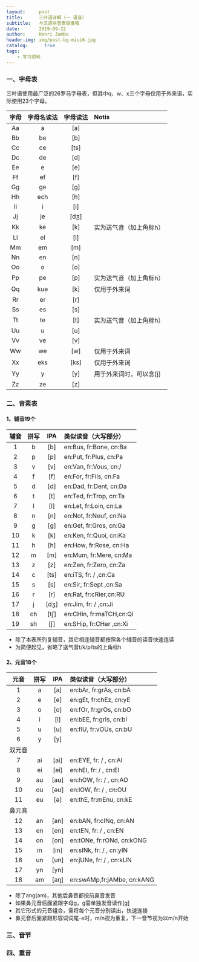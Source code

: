 ```yaml
---
layout:     post
title:      三叶语详解（一 语音）
subtitle:   与汉语拼音表很像哦
date:       2019-09-22
author:     Henri Jambo
header-img: img/post-bg-miui6.jpg
catalog: 	  true
tags:
    - 学习资料
---
```


### 一、字母表
三叶语使用最广泛的26罗马字母表，但其中q、w、x三个字母仅用于外来语，实际使用23个字母。

| 字母 | 字母名读法 | 字母读法   | Notis           |
|:---:|:-----:|:------:|:---------------|
| Aa | a     | \[a\]  |
| Bb | be    | \[b\]  |
| Cc | ce    | \[ts\] |
| Dc | de    | \[d\]  |
| Ee | e     | \[e\]  |
| Ff | ef    | \[f\]  |
| Gg | ge    | \[g\]  |
| Hh | ech   | \[h\]  |
| Ii | i     | \[i\]  |
| Jj | je    | \[dʒ\] |
| Kk | ke    | \[k\]  | 实为送气音（加上角标h）    |
| Ll | el    | \[l\]  |
| Mm | em    | \[m\]  |
| Nn | en    | \[n\]  |
| Oo | o     | \[o\]  |
| Pp | pe    | \[p\]  | 实为送气音（加上角标h）    |
| Qq | kue   | \[k\]  | 仅用于外来词          |
| Rr | er    | \[r\]  |
| Ss | es    | \[s\]  |
| Tt | te    | \[t\]  | 实为送气音（加上角标h）    |
| Uu | u     | \[u\]  |
| Vv | ve    | \[v\]  |
| Ww | we    | \[w\]  | 仅用于外来词          |
| Xx | eks   | \[ks\] | 仅用于外来词          |
| Yy | y     | \[y\]  | 用于外来词时，可以念\[j\] |
| Zz | ze    | \[z\]  |


### 二、音素表

#### 1、辅音19个

| 辅音 | 拼写 | IPA    | 类似读音（大写部分）              |
|:---:|:---:|:------:|:-----------------------|
| 1  | b  | \[b\]  | en:Bus,  fr:Bone, cn:Ba |
| 2  | p  | \[p\]  | en:Put,  fr:Plus, cn:Pa |
| 3  | v  | \[v\]  | en:Van,  fr:Vous, cn:/  |
| 4  | f  | \[f\]  | en:For,  fr:Fils, cn:Fa |
| 5  | d  | \[d\]  | en:Dad,  fr:Dent, cn:Da |
| 6  | t  | \[t\]  | en:Ted,  fr:Trop, cn:Ta |
| 7  | l  | \[l\]  | en:Let,  fr:Loin, cn:La |
| 8  | n  | \[n\]  | en:Not,  fr:Neuf, cn:Na |
| 9  | g  | \[g\]  | en:Get,  fr:Gros, cn:Ga |
| 10 | k  | \[k\]  | en:Ken,  fr:Quoi, cn:Ka |
| 11 | h  | \[h\]  | en:How,  fr:Rose, cn:Ha |
| 12 | m  | \[m\]  | en:Mum,  fr:Mere, cn:Ma |
| 13 | z  | \[z\]  | en:Zen,  fr:Zero, cn:Za |
| 14 | c  | \[ts\] | en:iTS,  fr: /   ,cn:Ca |
| 15 | s  | \[s\]  | en:Sir,  fr:Sept ,cn:Sa |
| 16 | r  | \[r\]  | en:Rat,  fr:cRier,cn:RU |
| 17 | j  | \[dʒ\] | en:Jim,  fr: /   ,cn:Ji |
| 18 | ch | \[tʃ\] | en:CHin, fr:maTCH,cn:Qi |
| 19 | sh | \[ʃ\]  | en:SHip, fr:CHer ,cn:Xi |

* 除了本表所列复辅音，其它相连辅音都按照各个辅音的读音快速连读
* 为简便起见，省略了送气音t/k/p/ts的上角标h

#### 2、元音18个

| 元音  | 拼写 | IPA    | 类似读音（大写部分）                 |
|:---:|:---:|:------:|:--------------------------|
| 1   | a  | \[a\]  | en:bAr,  fr:grAs,  cn:bA   |
| 2   | e  | \[e\]  | en:gEt,  fr:chEz,  cn:yE   |
| 3   | o  | \[o\]  | en:fOr,  fr:grOs,  cn:bO   |
| 4   | i  | \[i\]  | en:bEE,  fr:grIs,  cn:bI   |
| 5   | u  | \[u\]  | en:flU,  fr:vOUs,  cn:bU   |
| 6   | y  | \[y\]  |
| 双元音 |
| 7   | ai | \[ai\] | en:EYE,  fr: /  ,  cn:AI   |
| 8   | ei | \[ei\] | en:hEI,  fr: /  ,  cn:EI   |
| 9   | au | \[aʊ\] | en:hOW,  fr: /  ,  cn:AO   |
| 10  | ou | \[əʊ\] | en:lOW,  fr: /  ,  cn:OU   |
| 11  | eu | \[ə\]  | en:thE,  fr:mEnu,  cn:kE   |
| 鼻元音 |
| 12  | an | \[an\] | en:bAN,  fr:cINq,  cn:AN   |
| 13  | en | \[en\] | en:tEN,  fr: /  ,  cn:EN   |
| 14  | on | \[on\] | en:tONe, fr:rONd,  cn:kONG |
| 15  | in | \[in\] | en:sINk, fr: /  ,  cn:yIN  |
| 16  | un | \[un\] | en:jUNe, fr: /  ,  cn:kUN  |
| 17  | yn | \[yn\] |
| 18  | am | \[aŋ\] | en:swAMp,fr:jAMbe, cn:kANG |

* 除了ang(am)，其他后鼻音都按前鼻音发音		
* 如果鼻元音后面紧跟字母g，g需单独发音读作[g]	
* 其它形式的元音组合，需将每个元音分别读出，快速连接
* 鼻元音后面紧跟形容词词尾-e时，m/n视为重复，下一音节视为以m/n开始			

### 三、音节

### 四、重音



